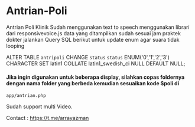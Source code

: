 # Antrian-Poli
Antrian Poli Klinik
Sudah menggunakan text to speech menggunakan librari dari responsivevoice.js
data yang ditampilkan sudah sesuai jam praktek dokter
jalankan Query SQL berikut untuk update enum agar suara tidak looping

ALTER TABLE `antripoli` CHANGE `status` `status` ENUM('0','1','2','3') CHARACTER SET latin1 COLLATE latin1_swedish_ci NULL DEFAULT NULL;

#### Jika ingin digunakan untuk beberapa display, silahkan copas foldernya dengan nama folder yang berbeda kemudian sesuaikan kode $poli di 
```
app/antrian.php
```
Sudah support multi Video.

Contact : https://t.me/arrayazman
